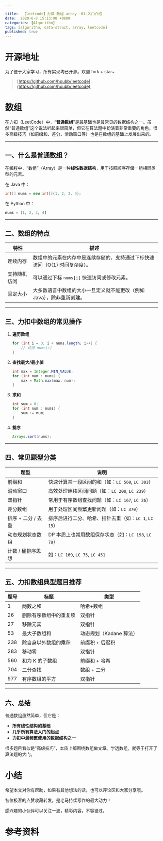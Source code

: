 ```yaml
---

title:  【leetcode】力扣 数组 array -01-入门介绍
date:  2020-6-8 15:13:08 +0800
categories: [Algorithm]
tags: [algorithm, data-struct, array, leetcode]
published: true
---
```


# 开源地址

为了便于大家学习，所有实现均已开源。欢迎 fork + star~

> [https://github.com/houbb/leetcode](https://github.com/houbb/leetcode)

# 数组


在力扣（LeetCode）中，“**普通数组**”是最基础也是最常见的数据结构之一。虽然“普通数组”这个说法听起来很简单，但它在算法题中扮演着非常重要的角色，很多高级技巧（如前缀和、差分、滑动窗口等）也是在数组的基础上发展出来的。

---

## 一、什么是普通数组？

在编程中，“数组”（Array）是一种**线性数据结构**，用于按照顺序存储一组相同类型的元素。

在 Java 中：

```java
int[] nums = new int[]{1, 2, 3, 4};
```

在 Python 中：

```python
nums = [1, 2, 3, 4]
```

---

## 二、数组的特点

| 特性     | 描述                                       |
| ------ | ---------------------------------------- |
| 连续内存   | 数组中的元素在内存中是连续存储的，支持通过下标快速访问（O(1) 时间复杂度）。 |
| 支持随机访问 | 可以通过下标 `nums[i]` 快速访问或修改元素。              |
| 固定大小   | 大多数语言中数组的大小一旦定义就不能更改（例如 Java），除非重新创建。    |

---

## 三、力扣中数组的常见操作

1. **遍历数组**

   ```java
   for (int i = 0; i < nums.length; i++) {
       // 访问 nums[i]
   }
   ```

2. **查找最大/最小值**

   ```java
   int max = Integer.MIN_VALUE;
   for (int num : nums) {
       max = Math.max(max, num);
   }
   ```

3. **求和**

   ```java
   int sum = 0;
   for (int num : nums) {
       sum += num;
   }
   ```

4. **排序**

   ```java
   Arrays.sort(nums);
   ```

---

## 四、常见题型分类

| 题型           | 说明                                   |
| ------------ | ------------------------------------ |
| 前缀和          | 快速计算某一段区间的和（如：`LC 560`, `LC 303`）    |
| 滑动窗口         | 高效处理连续区间问题（如：`LC 209`, `LC 239`）     |
| 双指针          | 常用于有序数组查找问题（如：`LC 167`, `LC 26`）     |
| 差分数组         | 用于处理区间频繁更新问题（如：`LC 370`）             |
| 排序 + 二分 / 去重 | 排序后进行二分、哈希、指针去重（如：`LC 1`, `LC 15`）   |
| 动态规划状态数组     | DP 本质上也常用数组保存状态（如：`LC 198`, `LC 70`） |
| 计数 / 桶排序思想   | 如：`LC 169`, `LC 75`, `LC 451`        |

---

## 五、力扣数组典型题目推荐

| 题号  | 标题          | 类型              |
| --- | ----------- | --------------- |
| 1   | 两数之和        | 哈希+数组           |
| 26  | 删除有序数组中的重复项 | 双指针             |
| 27  | 移除元素        | 双指针             |
| 53  | 最大子数组和      | 动态规划（Kadane 算法） |
| 238 | 除自身以外数组的乘积  | 前缀积 + 后缀积       |
| 283 | 移动零         | 双指针             |
| 560 | 和为 K 的子数组   | 前缀和 + 哈希        |
| 704 | 二分查找        | 数组 + 二分         |
| 977 | 有序数组的平方     | 双指针             |

---

## 六、总结

普通数组虽然简单，但它是：

* **所有线性结构的基础**
* **几乎所有算法入门的起点**
* **力扣中最频繁使用的数据结构之一**

很多题目看似是“高级技巧”，本质上都围绕数组做文章。学透数组，就等于打开了算法题的大门。

# 小结

希望本文对你有帮助，如果有其他想法的话，也可以评论区和大家分享哦。

各位极客的点赞收藏转发，是老马持续写作的最大动力！

感兴趣的小伙伴可以关注一波，精彩内容，不容错过。

# 参考资料

